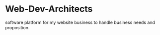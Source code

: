 # Web-Dev-Architects
software platform for my website business to handle business needs and proposition. 
